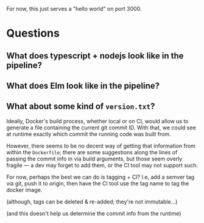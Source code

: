 
For now, this just serves a "hello world" on port 3000.


# Questions

## What does typescript + nodejs look like in the pipeline?

## What does Elm look like in the pipeline?

## What about some kind of `version.txt`?

Ideally, Docker's build process, whether local or on CI, would allow us to
generate a file containing the current git commit ID. With that, we could
see at runtime exactly which commit the running code was built from.

However, there seems to be no decent way of getting that information from
within the `Dockerfile`; there are some suggestions along the lines of
passing the commit info in via build arguments, but those seem overly
fragile ― a dev may forget to add them, or the CI tool may not support
such.

For now, perhaps the best we can do is tagging + CI? I.e, add a semver 
tag via git, push it to origin, then have the CI tool use the tag name
to tag the docker image. 

(although, tags can be deleted & re-added; they're not immutable...)

(and this doesn't help us determine the commit info from the runtime)
